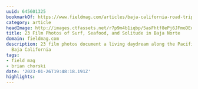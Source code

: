 ```yaml
---
uuid: 645601325
bookmarkOf: https://www.fieldmag.com/articles/baja-california-road-trip-photography-mexico
category: article
headImage: http://images.ctfassets.net/r7p9m4b1iqbp/5asFhtf8ePj6JFmoDEu3nD/0f2edc914b103b44eb75cc5fdd1330a5/Brian-Chorski-Baja-Mexico-Hero.jpg?w=1000
title: 23 Film Photos of Surf, Seafood, and Solitude in Baja Norte
domain: fieldmag.com
description: 23 film photos document a living daydream along the Pacific coast of
  Baja California
tags:
- field mag
- brian chorski
date: '2023-01-26T19:48:18.191Z'
highlights: 
---
```



